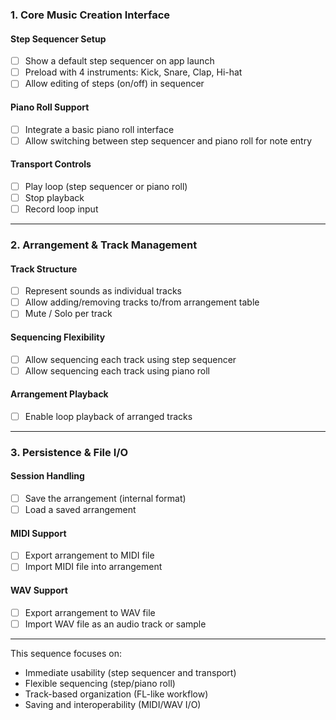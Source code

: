 

### **1. Core Music Creation Interface**

#### **Step Sequencer Setup**

* [ ] Show a default step sequencer on app launch
* [ ] Preload with 4 instruments: Kick, Snare, Clap, Hi-hat
* [ ] Allow editing of steps (on/off) in sequencer

#### **Piano Roll Support**

* [ ] Integrate a basic piano roll interface
* [ ] Allow switching between step sequencer and piano roll for note entry

#### **Transport Controls**

* [ ] Play loop (step sequencer or piano roll)
* [ ] Stop playback
* [ ] Record loop input

---

### **2. Arrangement & Track Management**

#### **Track Structure**

* [ ] Represent sounds as individual tracks
* [ ] Allow adding/removing tracks to/from arrangement table
* [ ] Mute / Solo per track

#### **Sequencing Flexibility**

* [ ] Allow sequencing each track using step sequencer
* [ ] Allow sequencing each track using piano roll

#### **Arrangement Playback**

* [ ] Enable loop playback of arranged tracks

---

### **3. Persistence & File I/O**

#### **Session Handling**

* [ ] Save the arrangement (internal format)
* [ ] Load a saved arrangement

#### **MIDI Support**

* [ ] Export arrangement to MIDI file
* [ ] Import MIDI file into arrangement

#### **WAV Support**

* [ ] Export arrangement to WAV file
* [ ] Import WAV file as an audio track or sample

---

This sequence focuses on:

* Immediate usability (step sequencer and transport)
* Flexible sequencing (step/piano roll)
* Track-based organization (FL-like workflow)
* Saving and interoperability (MIDI/WAV I/O)

